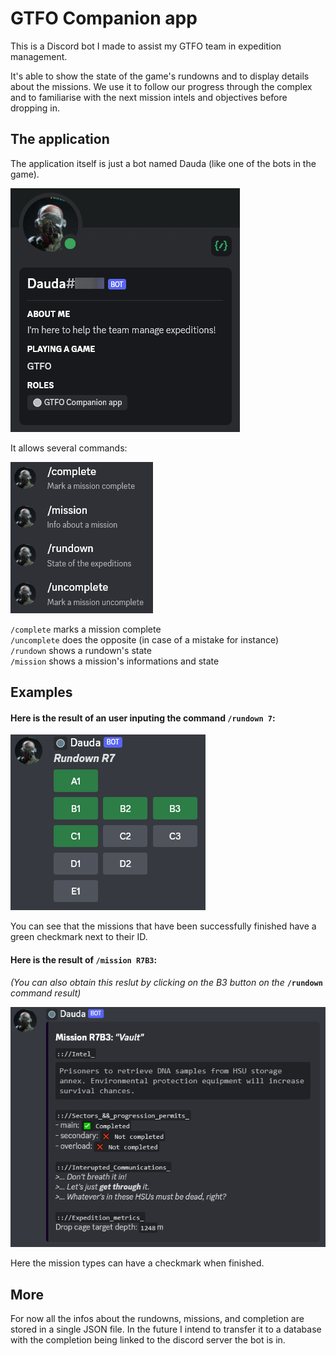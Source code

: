 # GTFO Companion app
This is a Discord bot I made to assist my GTFO team in expedition management.

It's able to show the state of the game's rundowns and to display details about the missions.
We use it to follow our progress through the complex and to familiarise with the next mission intels and objectives before dropping in.

## The application
The application itself is just a bot named Dauda (like one of the bots in the game).

![The bot](Images/dauda.png?raw=true)

It allows several commands:  

![Command list](Images/commands.png?raw=true)

`/complete` marks a mission complete  
`/uncomplete` does the opposite (in case of a mistake for instance)  
`/rundown` shows a rundown's state  
`/mission` shows a mission's informations and state  
  
## Examples

#### Here is the result of an user inputing the command `/rundown 7`:

![/rundown command result](Images/rundown.png?raw=true)

You can see that the missions that have been successfully finished have a green checkmark next to their ID.

#### Here is the result of `/mission R7B3`:
*(You can also obtain this reslut by clicking on the B3 button on the* **`/rundown`** *command result)*

![/mission command result](Images/mission.png?raw=true)

Here the mission types can have a checkmark when finished.

## More

For now all the infos about the rundowns, missions, and completion are stored in a single JSON file. 
In the future I intend to transfer it to a database with the completion being linked to the discord server the bot is in.
